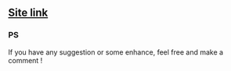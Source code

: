 ## [Site link](AnxianZhang.github.io)

### PS
If you have any suggestion or some enhance, feel free and make a comment !
